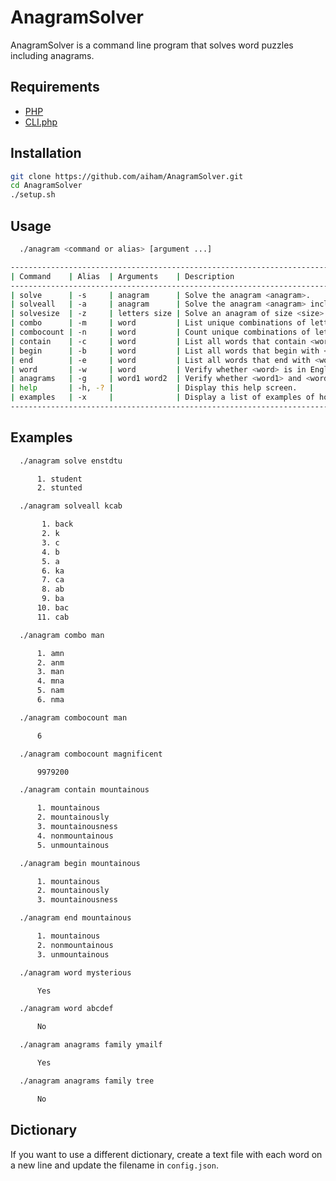 # AnagramSolver

AnagramSolver is a command line program that solves word puzzles including anagrams.

## Requirements

- [PHP][]
- [CLI.php][]

[PHP]: http://www.php.net
[CLI.php]: https://github.com/aiham/CLI.php

## Installation

```sh
git clone https://github.com/aiham/AnagramSolver.git
cd AnagramSolver
./setup.sh
```

## Usage

```sh
  ./anagram <command or alias> [argument ...]

----------------------------------------------------------------------------------------------------
| Command    | Alias  | Arguments    | Description                                                 |
----------------------------------------------------------------------------------------------------
| solve      | -s     | anagram      | Solve the anagram <anagram>.                                |
| solveall   | -a     | anagram      | Solve the anagram <anagram> including shorter anagrams.     |
| solvesize  | -z     | letters size | Solve an anagram of size <size> from the letters <letters>. |
| combo      | -m     | word         | List unique combinations of letters in <word>.              |
| combocount | -n     | word         | Count unique combinations of letters in <word>.             |
| contain    | -c     | word         | List all words that contain <word>.                         |
| begin      | -b     | word         | List all words that begin with <word>.                      |
| end        | -e     | word         | List all words that end with <word>.                        |
| word       | -w     | word         | Verify whether <word> is in English dictionary.             |
| anagrams   | -g     | word1 word2  | Verify whether <word1> and <word2> are anagrams.            |
| help       | -h, -? |              | Display this help screen.                                   |
| examples   | -x     |              | Display a list of examples of how to use this program.      |
----------------------------------------------------------------------------------------------------
```

## Examples

```sh
  ./anagram solve enstdtu

      1. student
      2. stunted
```

```sh
  ./anagram solveall kcab

       1. back
       2. k
       3. c
       4. b
       5. a
       6. ka
       7. ca
       8. ab
       9. ba
      10. bac
      11. cab
```

```sh
  ./anagram combo man

      1. amn
      2. anm
      3. man
      4. mna
      5. nam
      6. nma
```

```sh
  ./anagram combocount man

      6
```

```sh
  ./anagram combocount magnificent

      9979200
```

```sh
  ./anagram contain mountainous

      1. mountainous
      2. mountainously
      3. mountainousness
      4. nonmountainous
      5. unmountainous
```

```sh
  ./anagram begin mountainous

      1. mountainous
      2. mountainously
      3. mountainousness
```

```sh
  ./anagram end mountainous

      1. mountainous
      2. nonmountainous
      3. unmountainous
```

```sh
  ./anagram word mysterious

      Yes
```

```sh
  ./anagram word abcdef

      No
```

```sh
  ./anagram anagrams family ymailf

      Yes
```

```sh
  ./anagram anagrams family tree

      No
```

## Dictionary

If you want to use a different dictionary, create a text file with each word on a new line and update the filename in `config.json`.


